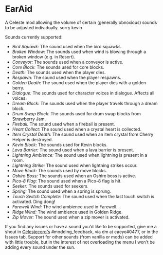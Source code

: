 # EarAid
A Celeste mod allowing the volume of certain (generally obnoxious) sounds to be adjusted individually. sorry kevin

Sounds currently supported:
- *Bird Squawk:* The sound used when the bird squawks.
- *Broken Window:* The sounds used when wind is blowing through a broken window (e.g. in Resort).
- *Conveyor:* The sounds used when a conveyor is active.
- *Core Block:* The sounds used for core blocks.
- *Death:* The sounds used when the player dies.
- *Respawn:* The sound used when the player respawns.
- *Golden Death:* The sound used when the player dies with a golden berry.
- *Dialogue:* The sounds used for character voices in dialogue. Affects all voices.
- *Dream Block:* The sounds used when the player travels through a dream block.
- *Drum Swap Block:* The sounds used for drum swap blocks from Strawberry Jam.
- *Fireball:* The sound used when a fireball is present.
- *Heart Collect:* The sound used when a crystal heart is collected.
- *Item Crystal Death:* The sound used when an item crystal from Cherry Helper is destroyed.
- *Kevin Block:* The sounds used for Kevin blocks.
- *Lava Barrier:* The sound used when a lava barrier is present.
- *Lightning Ambience:* The sound used when lightning is present in a room.
- *Lightning Strike:* The sound used when lightning strikes occur.
- *Move Block:* The sounds used by move blocks.
- *Oshiro Boss:* The sounds used when an Oshiro boss is active.
- *Pico-8 Flag:* The sound used when a Pico-8 flag is hit.
- *Seeker:* The sounds used for seekers.
- *Spring:* The sound used when a spring is sprung.
- *Touch Switch Complete:* The sound used when the last touch switch is activated. Ding dong!
- *Farewell Wind:* The wind ambience used in Farewell.
- *Ridge Wind:* The wind ambience used in Golden Ridge.
- *Zip Mover:* The sound used when a zip mover is activated.

If you find any issues or have a sound you'd like to be supported, give me a shout in [Celestecord's](https://discord.gg/celeste) #modding_feedback, via dm at caeyo#0477, or in the Issues tab.
Support for other sounds (from vanilla or mods) can be added with little trouble, but in the interest of not overloading the menu I won't be adding every sound under the sun.